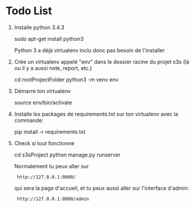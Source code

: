 # Todo List

1. Installe python 3.4.3

    sudo apt-get install python3

    Python 3 a déjà virtualenv inclu donc pas besoin de l'installer

2. Crée un virtualenv appelé "env" dans le dossier racine du projet s3s (là ou il y a aussi note, report, etc.)

    cd rootProjectFolder
    python3 -m venv env

3. Démarre ton virtualenv

    source env/bin/activate

4. Installe les packages de requirements.txt sur ton virtualenv avec la commande:

    pip install -r requirements.txt

5. Check si tout fonctionne

    cd s3sProject
    python manage.py runserver

    Normalement tu peux aller sur 

        http://127.0.0.1:8000/

    qui sera la page d'accueil, et tu peux aussi aller sur l'interface d'admin:

        http://127.0.0.1:8000/admin


